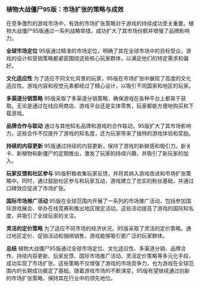 ### 植物大战僵尸95版：市场扩张的策略与成效

在竞争激烈的游戏市场中，有效的市场扩张策略对于游戏的持续成功至关重要。植物大战僵尸95版通过一系列战略举措，成功扩大了其市场份额并增强了品牌影响力。

**全球市场定位**
95版通过精准的市场定位，明确了其在全球市场中的目标受众。游戏的设计和营销策略都紧密围绕这些核心玩家群体，以满足他们的特定需求和偏好。

**文化适应性**
为了适应不同文化背景的玩家，95版在市场扩张中展现了高度的文化适应性。游戏内容和视觉元素都经过了精心设计，以吸引不同国家和地区的玩家。

**多渠道分销策略**
95版采取了多渠道分销策略，确保游戏在各种平台上都易于获取。无论是通过在线应用商店、游戏平台还是实体零售，玩家都能方便地购买和下载游戏。

**品牌合作与联动**
通过与其他知名品牌和游戏的合作联动，95版扩大了其市场影响力。这些合作不仅提升了游戏的知名度，还为玩家带来了独特的游戏体验和奖励。

**持续的内容更新**
95版通过持续的内容更新，保持了游戏的新鲜感和吸引力。新关卡、新植物和新僵尸的定期推出，激发了玩家的持续兴趣，并吸引了新玩家的加入。

**玩家反馈和社区参与**
95版积极收集玩家反馈，并将其纳入游戏改进和市场扩张策略中。同时，通过鼓励社区参与和玩家互动，游戏建立了忠实的粉丝基础，并通过口碑效应促进了市场扩张。

**国际市场推广活动**
95版在全球范围内开展了一系列的市场推广活动，包括参加国际游戏展会、举办在线竞赛和推出地区限定活动。这些活动提高了游戏的国际知名度，并吸引了全球玩家的关注。

**灵活的定价策略**
为了适应不同市场的经济状况，95版采取了灵活的定价策略。通过地区定价、促销活动和捆绑销售，游戏能够吸引更广泛的玩家群体。

**总结**
植物大战僵尸95版通过全球市场定位、文化适应性、多渠道分销、品牌合作、持续内容更新、玩家反馈、国际市场推广活动、灵活定价策略等多元化手段，成功实现了市场扩张。这些策略不仅增强了游戏的市场竞争力，也为游戏在全球范围内的长期成功奠定了基础。随着游戏市场的不断演变，95版有望继续通过创新的市场扩张策略，保持其在行业中的领先地位。